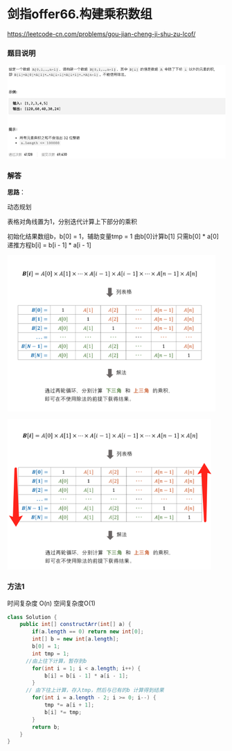 # 剑指offer66.构建乘积数组

https://leetcode-cn.com/problems/gou-jian-cheng-ji-shu-zu-lcof/



### 题目说明

![image-20210314093955936](img/image-20210314093955936.png)



### 解答

**思路**：

动态规划

表格对角线置为1，分别迭代计算上下部分的乘积

初始化结果数组b，b[0] = 1，辅助变量tmp = 1 由b[0]计算b[1] 只需b[0] * a[0] 递推方程b[i] = b[i - 1] * a[i - 1]

![image-20210314094236163](img/image-20210314094236163.png)

![image-20210314094353185](img/image-20210314094353185.png)



### 方法1 

时间复杂度 O(n) 空间复杂度O(1)

```java
class Solution {
    public int[] constructArr(int[] a) {
        if(a.length == 0) return new int[0];
        int[] b = new int[a.length];
        b[0] = 1;
        int tmp = 1;
      //由上往下计算，暂存到b
        for(int i = 1; i < a.length; i++) {
            b[i] = b[i - 1] * a[i - 1];
        }
      // 由下往上计算，存入tmp，然后与已有的b 计算得到结果
        for(int i = a.length - 2; i >= 0; i--) {
            tmp *= a[i + 1];
            b[i] *= tmp;
        }
        return b;
    }
}

```